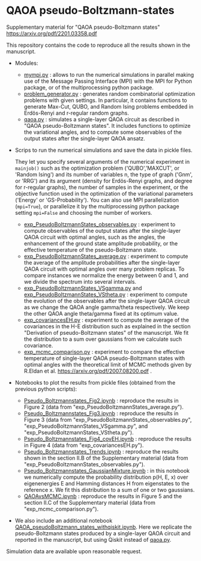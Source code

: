 # QAOA pseudo-Boltzmann-states
Supplementary material for "QAOA pseudo-Boltzmann states" https://arxiv.org/pdf/2201.03358.pdf 

This repository contains the code to reproduce all the results shown in the manuscript.

- Modules:
    - [mympi.py](./mympi.py) : allows to run the numerical simulations in parallel making use of the Message Passing Interface (MPI) with the MPI for Python package, or of the multiprocessing python package.
    - [problem_generator.py](./problem_generator.py) : generates random combinatorial optimization problems with given settings. In particular, it contains functions to generate Max-Cut, QUBO, and Random Ising problems embedded in Erdös-Renyi and r-regular random graphs.  
    - [qaoa.py](./qaoa.py) : simulates a single-layer QAOA circuit as described in "QAOA pseudo-Boltzmann states". It includes functions to optimize the variational angles, and to compute some observables of the output states after the single-layer QAOA ansatz.

- Scrips to run the numerical simulations and save the data in pickle files. 

    They let you specify several arguments of the numerical experiment in `mainjob()` such as the optimization problem ('QUBO','MAXCUT', or 'Random Ising') and its number of variables n, the type of graph ('Gnm', or 'RRG') and its argument (density for Erdös-Renyi graphs, and degree for r-regular graphs), the number of samples in the experiment, or the objective function used in the optimization of the variational parameters ('Energy' or 'GS-Probability'). You can also use MPI parallelization (`mpi=True`), or parallelize it by the multiprocessing python package setting `mpi=False` and choosing the number of workers. 
    - [exp_PseudoBoltzmannStates_observables.py](./exp_PseudoBoltzmannStates_observables.py) : experiment to compute observables of the output states after the single-layer QAOA circuit with optimal angles, such as the angles, the enhancement of the ground state amplitude probability, or the effective temperature of the pseudo-Boltzmann state.
    - [exp_PseudoBoltzmannStates_average.py](./exp_PseudoBoltzmannStates_average.py) : experiment to compute the average of the amplitude probabilities after the single-layer QAOA circuit with optimal angles over many problem replicas. To compare instances we normalize the energy between 0 and 1, and we divide the spectrum into several intervals.
    - [exp_PseudoBoltzmannStates_VSgamma.py](./exp_PseudoBoltzmannStates_VSgamma.py) and [exp_PseudoBoltzmannStates_VStheta.py](./exp_PseudoBoltzmannStates_VStheta.py) : experiment to compute the evolution of the observables after the single-layer QAOA circuit as we change the QAOA angle gamma/theta respectively. We keep the other QAOA angle theta/gamma fixed at its optimum value.
    - [exp_covariancesEH.py](./exp_covariancesEH.py) : experiment to compute the average of the covariances in the H-E distribution such as explained in the section "Derivation of pseudo-Boltzmann states" of the manuscript. We fit the distribution to a sum over gaussians from we calculate such covariance.
    - [exp_mcmc_comparison.py](./exp_mcmc_comparison.py) : experiment to compare the effective temperature of single-layer QAOA pseudo-Boltzmann states with optimal angles with the theoretical limit of MCMC methods given by R.Eldan et al. https://arxiv.org/pdf/2007.08200.pdf .

- Notebooks to plot the results from pickle files (obtained from the previous python scripts):
    - [Pseudo_Boltzmannstates_Fig2.ipynb](./Pseudo_Boltzmannstates_Fig2.ipynb) : reproduce the results in Figure 2 (data from "exp_PseudoBoltzmannStates_average.py").
    - [Pseudo_Boltzmannstates_Fig3.ipynb](./Pseudo_Boltzmannstates_Fig3.ipynb) : reproduce the results in Figure 3 (data from "exp_PseudoBoltzmannStates_observables.py", "exp_PseudoBoltzmannStates_VSgamma.py", and "exp_PseudoBoltzmannStates_VStheta.py").
    - [Pseudo_Boltzmannstates_Fig4_covEH.ipynb](./Pseudo_Boltzmannstates_Fig4_covEH.ipynb) : reproduce the results in Figure 4 (data from "exp_covariancesEH.py").
    - [Pseudo_Boltzmannstates_Trends.ipynb](./Pseudo_Boltzmannstates_Trends.ipynb) : reproduce the results shown in the section II.B of the Supplementary material (data from "exp_PseudoBoltzmannStates_observables.py").
    - [Pseudo_Boltzmannstates_GaussianMixture.ipynb](./Pseudo_Boltzmannstates_GaussianMixture.ipynb) : in this notebook we numerically compute the probability distribution p(H, E, x) over eigenenergies E and Hamming distances H from eigenstates to the reference x. We fit this distribution to a sum of one or two gaussians.
    - [QAOAvsMCMC.ipynb](./QAOAvsMCMC.ipynb) : reproduce the results in Figure 5 and the section II.C of the Supplementary material (data from "exp_mcmc_comparison.py").

- We also include an additional notebook [QAOA_pseudoBoltzmann_states_withqiskit.ipynb](./QAOA_pseudoBoltzmann_states_withqiskit.ipynb). Here we replicate the pseudo-Boltzmann states produced by a single-layer QAOA circuit and reported in the manuscript, but using Qiskit instead of [qaoa.py](./qaoa.py). 

Simulation data are available upon reasonable request.


